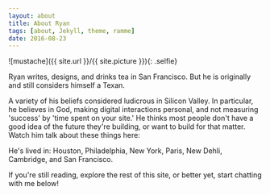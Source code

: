 ```yaml
---
layout: about
title: About Ryan
tags: [about, Jekyll, theme, ramme]
date: 2016-08-23
---
```

![mustache]({{ site.url }}/{{ site.picture }}){: .selfie}

Ryan writes, designs, and drinks tea in San Francisco. But he is originally and still considers himself a Texan.

A variety of his beliefs considered ludicrous in Silicon Valley. In particular, he believes in God, making digital interactions personal, and not measuring 'success' by 'time spent on your site.' He thinks most people don't have a good idea of the future they're building, or want to build for that matter. Watch him talk about these things here:

He's lived in: Houston, Philadelphia, New York, Paris, New Dehli, Cambridge, and San Francisco. 

If you're still reading, explore the rest of this site, or better yet, start chatting with me below!